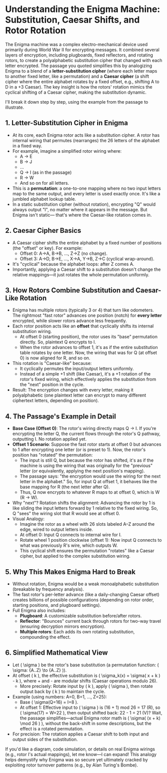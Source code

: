 # Understanding the Enigma Machine: Substitution, Caesar Shifts, and Rotor Rotation

The Enigma machine was a complex electro-mechanical device used primarily during World War II for encrypting messages. It combined several layers of encryption, including plugboards, fixed reflectors, and rotating rotors, to create a polyalphabetic substitution cipher that changed with each letter encrypted. The passage you quoted simplifies this by analogizing Enigma to a blend of a **letter-substitution cipher** (where each letter maps to another fixed letter, like a permutation) and a **Caesar cipher** (a shift cipher where the entire alphabet rotates by a fixed offset, e.g., shifting A to D in a +3 Caesar). The key insight is how the rotors' rotation mimics the cyclical shifting of a Caesar cipher, making the substitution dynamic.

I'll break it down step by step, using the example from the passage to illustrate.

## 1. **Letter-Substitution Cipher in Enigma**
   - At its core, each Enigma rotor acts like a substitution cipher. A rotor has internal wiring that permutes (rearranges) the 26 letters of the alphabet in a fixed way.
   - For example, imagine a simplified rotor wiring where:
     - A → E
     - B → J
     - ...
     - Q → I (as in the passage)
     - R → W
     - And so on for all letters.
   - This is a **permutation**: a one-to-one mapping where no two input letters map to the same output, and every letter is used exactly once. It's like a jumbled alphabet lookup table.
   - In a static substitution cipher (without rotation), encrypting "Q" would always output "I", no matter where it appears in the message. But Enigma isn't static— that's where the Caesar-like rotation comes in.

## 2. **Caesar Cipher Basics**
   - A Caesar cipher shifts the entire alphabet by a fixed number of positions (the "offset" or key). For example:
     - Offset 0: A→A, B→B, ..., Z→Z (no change).
     - Offset 3: A→D, B→E, ..., X→A, Y→B, Z→C (cyclical wrap-around).
   - It's "cyclical" because the alphabet loops: after Z comes A.
   - Importantly, applying a Caesar shift to a substitution doesn't change the relative mappings—it just rotates the whole permutation uniformly.

## 3. **How Rotors Combine Substitution and Caesar-Like Rotation**
   - Enigma has multiple rotors (typically 3 or 4) that turn like odometers. The rightmost "fast rotor" advances one position (notch) for **every letter** encrypted, while slower rotors advance less frequently.
   - Each rotor position acts like an **offset** that cyclically shifts its internal substitution wiring.
     - At offset 0 (starting position), the rotor uses its "base" permutation directly. So, plaintext Q encrypts to I.
     - When the rotor advances to offset 1, it's as if the entire substitution table rotates by one letter. Now, the wiring that was for Q (at offset 0) is now aligned for R, and so on.
   - This rotation is "Caesar-like" because:
     - It cyclically permutes the input/output letters uniformly.
     - Instead of a simple +1 shift (like Caesar), it's a +1 rotation of the rotor's fixed wiring, which effectively applies the substitution from the "next" position in the cycle.
   - Result: The encryption changes with every letter, making it polyalphabetic (one plaintext letter can encrypt to many different ciphertext letters, depending on position).

## 4. **The Passage's Example in Detail**
   - **Base Case (Offset 0)**: The rotor's wiring directly maps Q → I. If you're encrypting the letter Q, the current flows through the rotor's Q pathway, outputting I. No rotation applied yet.
   - **Offset 1 Scenario**: Suppose the fast rotor starts at offset 0 but advances to 1 after encrypting one letter (or is preset to 1). Now, the rotor's position has "rotated" the permutation:
     - The input is still Q, but because the rotor has shifted, it's as if the machine is using the wiring that was originally for the "previous" letter (or equivalently, applying the next position's mapping).
     - The passage says: "the encryption would use the wiring for the next letter in the alphabet." So, for input Q at offset 1, it behaves like the base mapping for R (the next letter after Q).
     - Thus, Q now encrypts to whatever R maps to at offset 0, which is W (R → W).
   - Why "next"? Rotation shifts the alignment: Advancing the rotor by 1 is like sliding the input letters forward by 1 relative to the fixed wiring. So, Q "sees" the wiring slot that R would see at offset 0.
   - Visual Analogy:
     - Imagine the rotor as a wheel with 26 slots labeled A–Z around the edge, wired to output letters inside.
     - At offset 0: Input Q connects to internal wire for I.
     - Rotate wheel 1 position clockwise (offset 1): Now input Q connects to what was previously R's wire, which outputs W.
     - This cyclical shift ensures the permutation "rotates" like a Caesar cipher, but applied to the complex substitution wiring.

## 5. **Why This Makes Enigma Hard to Break**
   - Without rotation, Enigma would be a weak monoalphabetic substitution (breakable by frequency analysis).
   - The fast rotor's per-letter advance (like a daily-changing Caesar offset) creates billions of possible configurations (depending on rotor order, starting positions, and plugboard settings).
   - Full Enigma also includes:
     - **Plugboard**: A customizable substitution before/after rotors.
     - **Reflector**: "Bounces" current back through rotors for two-way travel (ensuring decryption mirrors encryption).
     - **Multiple rotors**: Each adds its own rotating substitution, compounding the effect.

## 6. **Simplified Mathematical View**
   - Let \( \sigma \) be the rotor's base substitution (a permutation function: \( \sigma: \{A..Z\} \to \{A..Z\} \)).
   - At offset \( k \), the effective substitution is \( \sigma_k(x) = \sigma( x + k ) - k \), where + and - are modular shifts (Caesar operations modulo 26).
     - More precisely: Rotate input by \( k \), apply \( \sigma \), then rotate output back by \( k \) to maintain the cycle.
   - Example (using numbers: A=0, B=1, ..., Z=25):
     - Base \( \sigma(Q=16) = I=8 \).
     - At offset 1: Effective input to \( \sigma \) is (16 + 1) mod 26 = 17 (R), so \( \sigma(17) = W=22 \), then output shifted back: 22 - 1 = 21 (V)? Wait, the passage simplifies—actual Enigma rotor math is \( \sigma( (x + k) \mod 26 ) \), without the back-shift in some descriptions, but the effect is a rotated permutation.
   - For precision: The rotation applies a Caesar shift to both input and output sides of the substitution.

If you'd like a diagram, code simulation, or details on real Enigma wirings (e.g., rotor I's actual mappings), let me know—I can expand! This analogy helps demystify why Enigma was so secure yet ultimately cracked by exploiting rotor turnover patterns (e.g., by Alan Turing's Bombe).
